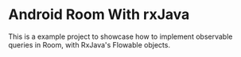 # Android Room With rxJava

This is a example project to showcase how to implement observable queries in Room, with RxJava's Flowable objects.
